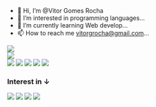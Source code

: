 - 👋 Hi, I’m @Vitor Gomes Rocha
- 👀 I’m interested in programming languages...
- 🌱 I’m currently learning Web develop...
- 📫 How to reach me vitorgrocha@gmail.com...

<div>
  <img src="https://github-readme-stats.vercel.app/api?username=Vitor-G-Rocha&theme=dark"> <br>
  <img src="https://github-readme-stats.vercel.app/api/top-langs/?username=Vitor-G-Rocha&theme=dark"> <br>
</div>

<div style="display: inline-block"> 
  <img src="https://img.shields.io/badge/HTML5-E34F26?style=for-the-badge&logo=html5&logoColor=white">  
  <img src="https://img.shields.io/badge/CSS3-1572B6?style=for-the-badge&logo=css3&logoColor=white">
  <img src="https://img.shields.io/badge/JavaScript-323330?style=for-the-badge&logo=javascript&logoColor=F7DF1E">
  <img src="https://img.shields.io/badge/Python-14354C?style=for-the-badge&logo=python&logoColor=white">
  <img src="https://img.shields.io/badge/Java-ED8B00?style=for-the-badge&logo=java&logoColor=white">  
</div>

<h3>Interest in &#8595</h3>
<div style="display: inline-block"> 
  
  <img src="https://img.shields.io/badge/Node.js-43853D?style=for-the-badge&logo=node.js&logoColor=white">  
  <img src="https://img.shields.io/badge/React-20232A?style=for-the-badge&logo=react&logoColor=61DAFB">
  <img src="https://img.shields.io/badge/React_Native-20232A?style=for-the-badge&logo=react&logoColor=61DAFB">
  <img src="https://img.shields.io/badge/TypeScript-007ACC?style=for-the-badge&logo=typescript&logoColor=white">  
  
</div>

